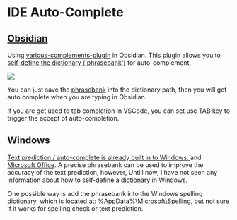 # IDE Auto-Complete
## [Obsidian](https://obsidian.md/)

Using [various-complements-plugin](https://github.com/tadashi-aikawa/obsidian-various-complements-plugin) in Obsidian. This plugin allows you to [self-define the dictionary ('phrasebank')](https://tadashi-aikawa.github.io/docs-obsidian-various-complements-plugin/1.%20Features/Custom%20dictionary%20complement/) for auto-complement.


![](https://tadashi-aikawa.github.io/docs-obsidian-various-complements-plugin/resources/custom-dictionary-complement-demo.gif)

You can just save the [phrasebank](https://open-phrasebank.readthedocs.io/en/latest/phasebank.html) into the dictionary path, then you will get auto complete when you are typing in Obsidian.

If you are get used to tab completion in VSCode, you can set use TAB key to trigger the accept of auto-completion.

## Windows

[Text prediction / auto-complete is already built in to Windows. ](https://support.microsoft.com/en-us/windows/enable-text-suggestions-in-windows-0bf313ca-c992-4173-aa5f-8341d3953498#:~:text=In%20Windows%20Settings%2C%20select%20Devices,typing%20on%20a%20physical%20keyboard.) and [Microsoft Office](https://www.howtogeek.com/726539/how-to-use-text-predictions-in-microsoft-word/). A precise phrasebank can be used to improve the accuracy of the text prediction, however, Untill now, I have not seen any information about how to self-define a dictionary in Windows.

One possible way is add the phrasebank into the Windows spelling dictionary, which is located at: %AppData%\Microsoft\Spelling, but not sure if it works for spelling check or text prediction.
